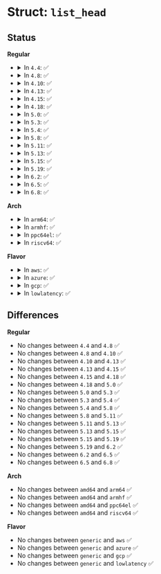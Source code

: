 # Struct: <code>list_head</code>

## Status
<b>Regular</b>
<ul>
<li>
<details>
<summary>In <code>4.4</code>: ✅</summary>

```c
struct list_head {
    struct list_head *next;
    struct list_head *prev;
};
```
</details>
</li>
<li>
<details>
<summary>In <code>4.8</code>: ✅</summary>

```c
struct list_head {
    struct list_head *next;
    struct list_head *prev;
};
```
</details>
</li>
<li>
<details>
<summary>In <code>4.10</code>: ✅</summary>

```c
struct list_head {
    struct list_head *next;
    struct list_head *prev;
};
```
</details>
</li>
<li>
<details>
<summary>In <code>4.13</code>: ✅</summary>

```c
struct list_head {
    struct list_head *next;
    struct list_head *prev;
};
```
</details>
</li>
<li>
<details>
<summary>In <code>4.15</code>: ✅</summary>

```c
struct list_head {
    struct list_head *next;
    struct list_head *prev;
};
```
</details>
</li>
<li>
<details>
<summary>In <code>4.18</code>: ✅</summary>

```c
struct list_head {
    struct list_head *next;
    struct list_head *prev;
};
```
</details>
</li>
<li>
<details>
<summary>In <code>5.0</code>: ✅</summary>

```c
struct list_head {
    struct list_head *next;
    struct list_head *prev;
};
```
</details>
</li>
<li>
<details>
<summary>In <code>5.3</code>: ✅</summary>

```c
struct list_head {
    struct list_head *next;
    struct list_head *prev;
};
```
</details>
</li>
<li>
<details>
<summary>In <code>5.4</code>: ✅</summary>

```c
struct list_head {
    struct list_head *next;
    struct list_head *prev;
};
```
</details>
</li>
<li>
<details>
<summary>In <code>5.8</code>: ✅</summary>

```c
struct list_head {
    struct list_head *next;
    struct list_head *prev;
};
```
</details>
</li>
<li>
<details>
<summary>In <code>5.11</code>: ✅</summary>

```c
struct list_head {
    struct list_head *next;
    struct list_head *prev;
};
```
</details>
</li>
<li>
<details>
<summary>In <code>5.13</code>: ✅</summary>

```c
struct list_head {
    struct list_head *next;
    struct list_head *prev;
};
```
</details>
</li>
<li>
<details>
<summary>In <code>5.15</code>: ✅</summary>

```c
struct list_head {
    struct list_head *next;
    struct list_head *prev;
};
```
</details>
</li>
<li>
<details>
<summary>In <code>5.19</code>: ✅</summary>

```c
struct list_head {
    struct list_head *next;
    struct list_head *prev;
};
```
</details>
</li>
<li>
<details>
<summary>In <code>6.2</code>: ✅</summary>

```c
struct list_head {
    struct list_head *next;
    struct list_head *prev;
};
```
</details>
</li>
<li>
<details>
<summary>In <code>6.5</code>: ✅</summary>

```c
struct list_head {
    struct list_head *next;
    struct list_head *prev;
};
```
</details>
</li>
<li>
<details>
<summary>In <code>6.8</code>: ✅</summary>

```c
struct list_head {
    struct list_head *next;
    struct list_head *prev;
};
```
</details>
</li>
</ul>
<b>Arch</b>
<ul>
<li>
<details>
<summary>In <code>arm64</code>: ✅</summary>

```c
struct list_head {
    struct list_head *next;
    struct list_head *prev;
};
```
</details>
</li>
<li>
<details>
<summary>In <code>armhf</code>: ✅</summary>

```c
struct list_head {
    struct list_head *next;
    struct list_head *prev;
};
```
</details>
</li>
<li>
<details>
<summary>In <code>ppc64el</code>: ✅</summary>

```c
struct list_head {
    struct list_head *next;
    struct list_head *prev;
};
```
</details>
</li>
<li>
<details>
<summary>In <code>riscv64</code>: ✅</summary>

```c
struct list_head {
    struct list_head *next;
    struct list_head *prev;
};
```
</details>
</li>
</ul>
<b>Flavor</b>
<ul>
<li>
<details>
<summary>In <code>aws</code>: ✅</summary>

```c
struct list_head {
    struct list_head *next;
    struct list_head *prev;
};
```
</details>
</li>
<li>
<details>
<summary>In <code>azure</code>: ✅</summary>

```c
struct list_head {
    struct list_head *next;
    struct list_head *prev;
};
```
</details>
</li>
<li>
<details>
<summary>In <code>gcp</code>: ✅</summary>

```c
struct list_head {
    struct list_head *next;
    struct list_head *prev;
};
```
</details>
</li>
<li>
<details>
<summary>In <code>lowlatency</code>: ✅</summary>

```c
struct list_head {
    struct list_head *next;
    struct list_head *prev;
};
```
</details>
</li>
</ul>

## Differences
<b>Regular</b>
<ul>
<li>
No changes between <code>4.4</code> and <code>4.8</code> ✅
</li>
<li>
No changes between <code>4.8</code> and <code>4.10</code> ✅
</li>
<li>
No changes between <code>4.10</code> and <code>4.13</code> ✅
</li>
<li>
No changes between <code>4.13</code> and <code>4.15</code> ✅
</li>
<li>
No changes between <code>4.15</code> and <code>4.18</code> ✅
</li>
<li>
No changes between <code>4.18</code> and <code>5.0</code> ✅
</li>
<li>
No changes between <code>5.0</code> and <code>5.3</code> ✅
</li>
<li>
No changes between <code>5.3</code> and <code>5.4</code> ✅
</li>
<li>
No changes between <code>5.4</code> and <code>5.8</code> ✅
</li>
<li>
No changes between <code>5.8</code> and <code>5.11</code> ✅
</li>
<li>
No changes between <code>5.11</code> and <code>5.13</code> ✅
</li>
<li>
No changes between <code>5.13</code> and <code>5.15</code> ✅
</li>
<li>
No changes between <code>5.15</code> and <code>5.19</code> ✅
</li>
<li>
No changes between <code>5.19</code> and <code>6.2</code> ✅
</li>
<li>
No changes between <code>6.2</code> and <code>6.5</code> ✅
</li>
<li>
No changes between <code>6.5</code> and <code>6.8</code> ✅
</li>
</ul>
<b>Arch</b>
<ul>
<li>
No changes between <code>amd64</code> and <code>arm64</code> ✅
</li>
<li>
No changes between <code>amd64</code> and <code>armhf</code> ✅
</li>
<li>
No changes between <code>amd64</code> and <code>ppc64el</code> ✅
</li>
<li>
No changes between <code>amd64</code> and <code>riscv64</code> ✅
</li>
</ul>
<b>Flavor</b>
<ul>
<li>
No changes between <code>generic</code> and <code>aws</code> ✅
</li>
<li>
No changes between <code>generic</code> and <code>azure</code> ✅
</li>
<li>
No changes between <code>generic</code> and <code>gcp</code> ✅
</li>
<li>
No changes between <code>generic</code> and <code>lowlatency</code> ✅
</li>
</ul>
